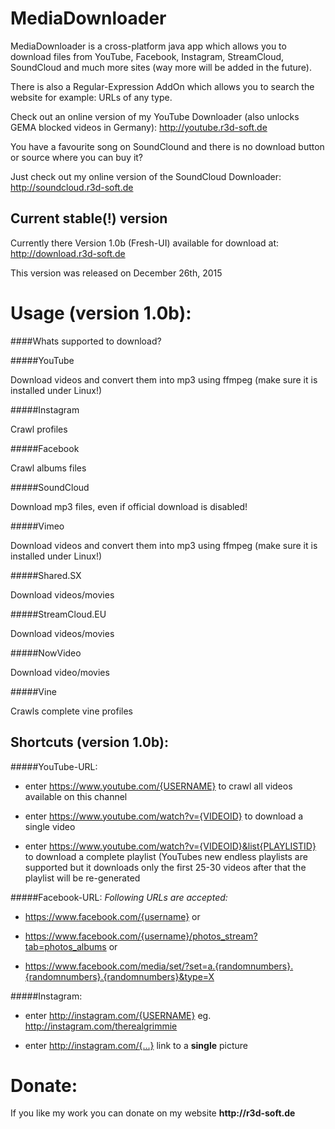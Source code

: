 # MediaDownloader

MediaDownloader is a cross-platform java app which allows you to download files from YouTube, Facebook, Instagram, StreamCloud, SoundCloud and much more sites (way more will be added in the future).

There is also a Regular-Expression AddOn which allows you to search the website for example: URLs of any type.

Check out an online version of my YouTube Downloader (also unlocks GEMA blocked videos in Germany): http://youtube.r3d-soft.de

You have a favourite song on SoundClound and there is no download button or source where you can buy it?

Just check out my online version of the SoundCloud Downloader: http://soundcloud.r3d-soft.de

## Current stable(!) version
Currently there Version 1.0b (Fresh-UI) available for download at: http://download.r3d-soft.de

This version was released on December 26th, 2015

# Usage (version 1.0b):

####Whats supported to download?

#####YouTube

Download videos and convert them into mp3 using ffmpeg (make sure it is installed under Linux!)

#####Instagram

Crawl profiles

#####Facebook

Crawl albums files

#####SoundCloud

Download mp3 files, even if official download is disabled!

#####Vimeo

Download videos and convert them into mp3 using ffmpeg (make sure it is installed under Linux!)

#####Shared.SX

Download videos/movies

#####StreamCloud.EU

Download videos/movies

#####NowVideo

Download video/movies

#####Vine

Crawls complete vine profiles

## Shortcuts (version 1.0b):
#####YouTube-URL:
* enter https://www.youtube.com/{USERNAME} to crawl all videos available on this channel

* enter https://www.youtube.com/watch?v={VIDEOID} to download a single video

* enter https://www.youtube.com/watch?v={VIDEOID}&list{PLAYLISTID} to download a complete playlist (YouTubes new endless playlists are supported but it downloads only the first 25-30 videos after that the playlist will be re-generated 

#####Facebook-URL:
*Following URLs are accepted:*

* https://www.facebook.com/{username} or

* https://www.facebook.com/{username}/photos_stream?tab=photos_albums or

* https://www.facebook.com/media/set/?set=a.{randomnumbers}.{randomnumbers}.{randomnumbers}&type=X

#####Instagram:
* enter http://instagram.com/{USERNAME} eg. http://instagram.com/therealgrimmie

* enter http://instagram.com/{...} link to a __single__ picture

# Donate:
If you like my work you can donate on my website __http://r3d-soft.de__
